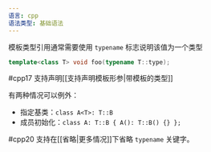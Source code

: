 ```yaml
---
语言: cpp
语法类型: 基础语法
---
```

模板类型引用通常需要使用 `typename` 标志说明该值为一个类型

```cpp
template<class T> void foo(typename T::type);
```

#cpp17 支持声明[[支持声明模板形参|带模板的类型]]

有两种情况可以例外：
* 指定基类：`class A<T>: T::B`
* 成员初始化：`class A: T::B { A(): T::B() {} };`

#cpp20 支持在[[省略|更多情况]]下省略 `typename` 关键字。
